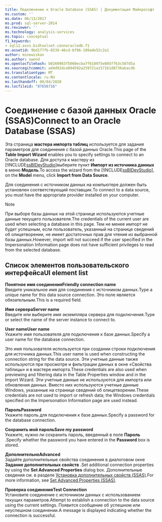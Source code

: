 ```yaml
---
title: Подключение к Oracle Database (SSAS) | Документация Майкрософт
ms.custom: ''
ms.date: 06/13/2017
ms.prod: sql-server-2014
ms.reviewer: ''
ms.technology: analysis-services
ms.topic: conceptual
f1_keywords:
- sql12.asvs.bidtoolset.connoracledb.f1
ms.assetid: 9bd177fb-8539-46cd-bf96-189ade52c2a1
author: minewiskan
ms.author: owend
ms.openlocfilehash: b0260983f5060ecba7f618975e805ff63c507d5a
ms.sourcegitcommit: ad4d92dce894592a259721a1571b1d8736abacdb
ms.translationtype: MT
ms.contentlocale: ru-RU
ms.lasthandoff: 08/04/2020
ms.locfileid: "87656716"
---
```

# <a name="connect-to-an-oracle-database-ssas"></a><span data-ttu-id="072a1-102">Соединение с базой данных Oracle (SSAS)</span><span class="sxs-lookup"><span data-stu-id="072a1-102">Connect to an Oracle Database (SSAS)</span></span>
  <span data-ttu-id="072a1-103">Эта страница **мастера импорта таблиц** используется для задания параметров для соединения с базой данных Oracle.</span><span class="sxs-lookup"><span data-stu-id="072a1-103">This page of the **Table Import Wizard** enables you to specify settings to connect to an Oracle database.</span></span> <span data-ttu-id="072a1-104">Для доступа к мастеру из [!INCLUDE[ssBIDevStudio](../includes/ssbidevstudio-md.md)]выберите пункт **Импорт из источника данных** в меню **Модель**.</span><span class="sxs-lookup"><span data-stu-id="072a1-104">To access the wizard from the [!INCLUDE[ssBIDevStudio](../includes/ssbidevstudio-md.md)], on the **Model** menu, click **Import from Data Source**.</span></span>  
  
 <span data-ttu-id="072a1-105">Для соединения с источником данных на компьютере должен быть установлен соответствующий поставщик.</span><span class="sxs-lookup"><span data-stu-id="072a1-105">To connect to a data source, you must have the appropriate provider installed on your computer.</span></span>  
  
> [!NOTE]  
>  <span data-ttu-id="072a1-106">При выборе базы данных на этой странице используются учетные данные текущего пользователя.</span><span class="sxs-lookup"><span data-stu-id="072a1-106">The credentials of the current user are used when selecting a database in this page.</span></span> <span data-ttu-id="072a1-107">Тем не менее импорт не будет успешным, если пользователь, указанный на странице сведений об олицетворении, не имеет достаточных прав для чтения из выбранной базы данных.</span><span class="sxs-lookup"><span data-stu-id="072a1-107">However, import will not succeed if the user specified in the Impersonation Information page does not have sufficient privileges to read from the selected database.</span></span>  
  
## <a name="ui-element-list"></a><span data-ttu-id="072a1-108">Список элементов пользовательского интерфейса</span><span class="sxs-lookup"><span data-stu-id="072a1-108">UI element list</span></span>  
 <span data-ttu-id="072a1-109">**Понятное имя соединения**</span><span class="sxs-lookup"><span data-stu-id="072a1-109">**Friendly connection name**</span></span>  
 <span data-ttu-id="072a1-110">Введите уникальное имя для соединения с источником данных.</span><span class="sxs-lookup"><span data-stu-id="072a1-110">Type a unique name for this data source connection.</span></span> <span data-ttu-id="072a1-111">Это поле является обязательным.</span><span class="sxs-lookup"><span data-stu-id="072a1-111">This is a required field.</span></span>  
  
 <span data-ttu-id="072a1-112">**Имя сервера**</span><span class="sxs-lookup"><span data-stu-id="072a1-112">**Server name**</span></span>  
 <span data-ttu-id="072a1-113">Введите или выберите имя экземпляра сервера для подключения.</span><span class="sxs-lookup"><span data-stu-id="072a1-113">Type or select the name of the server instance to connect to.</span></span>  
  
 <span data-ttu-id="072a1-114">**User name**</span><span class="sxs-lookup"><span data-stu-id="072a1-114">**User name**</span></span>  
 <span data-ttu-id="072a1-115">Укажите имя пользователя для подключения к базе данных.</span><span class="sxs-lookup"><span data-stu-id="072a1-115">Specify a user name for the database connection.</span></span>  
  
 <span data-ttu-id="072a1-116">Это имя пользователя используется при создании строки подключения для источника данных.</span><span class="sxs-lookup"><span data-stu-id="072a1-116">This user name is used when constructing the connection string for the data source.</span></span> <span data-ttu-id="072a1-117">Эти учетные данные также используются при просмотре и фильтрации данных в окне «Свойства таблицы» и в мастере импорта.</span><span class="sxs-lookup"><span data-stu-id="072a1-117">These credentials are also used when previewing and filtering data in the Table Properties window and in the Import Wizard.</span></span> <span data-ttu-id="072a1-118">Эти учетные данные не используются для импорта или обновления данных. Вместо них используются учетные данные Windows, указанные на странице сведений об олицетворении.</span><span class="sxs-lookup"><span data-stu-id="072a1-118">These credentials are not used to import or refresh data; the Windows credentials specified on the Impersonation Information page are used instead.</span></span>  
  
 <span data-ttu-id="072a1-119">**Пароль**</span><span class="sxs-lookup"><span data-stu-id="072a1-119">**Password**</span></span>  
 <span data-ttu-id="072a1-120">Укажите пароль для подключения к базе данных.</span><span class="sxs-lookup"><span data-stu-id="072a1-120">Specify a password for the database connection.</span></span>  
  
 <span data-ttu-id="072a1-121">**Сохранить мой пароль**</span><span class="sxs-lookup"><span data-stu-id="072a1-121">**Save my password**</span></span>  
 <span data-ttu-id="072a1-122">Укажите, нужно ли сохранить пароль, введенный в поле **Пароль** .</span><span class="sxs-lookup"><span data-stu-id="072a1-122">Specify whether the password you have entered in the **Password** box is stored.</span></span>  
  
 <span data-ttu-id="072a1-123">**Дополнительно**</span><span class="sxs-lookup"><span data-stu-id="072a1-123">**Advanced**</span></span>  
 <span data-ttu-id="072a1-124">Задайте дополнительные свойства соединения в диалоговом окне **Задание дополнительных свойств** .</span><span class="sxs-lookup"><span data-stu-id="072a1-124">Set additional connection properties by using the **Set Advanced Properties** dialog box.</span></span> <span data-ttu-id="072a1-125">Дополнительные сведения см. в разделе [Установка дополнительных свойств (SSAS)](set-advanced-properties-ssas.md).</span><span class="sxs-lookup"><span data-stu-id="072a1-125">For more information, see [Set Advanced Properties &#40;SSAS&#41;](set-advanced-properties-ssas.md).</span></span>  
  
 <span data-ttu-id="072a1-126">**Проверка соединения**</span><span class="sxs-lookup"><span data-stu-id="072a1-126">**Test Connection**</span></span>  
 <span data-ttu-id="072a1-127">Установите соединение с источником данных с использованием текущих параметров.</span><span class="sxs-lookup"><span data-stu-id="072a1-127">Attempt to establish a connection to the data source using the current settings.</span></span> <span data-ttu-id="072a1-128">Появится сообщение об успешном или неуспешном соединении.</span><span class="sxs-lookup"><span data-stu-id="072a1-128">A message is displayed indicating whether the connection is successful.</span></span>  
  
  
